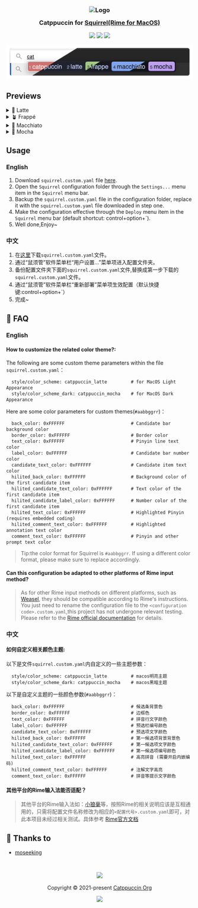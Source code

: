 <h3 align="center">
	<img src="https://raw.githubusercontent.com/catppuccin/catppuccin/main/assets/logos/exports/1544x1544_circle.png" width="100" alt="Logo"/><br/>
	<img src="https://raw.githubusercontent.com/catppuccin/catppuccin/main/assets/misc/transparent.png" height="30" width="0px"/>
	Catppuccin for <a href="https://github.com/rime/squirrel">Squirrel(Rime for MacOS)</a>
	<img src="https://raw.githubusercontent.com/catppuccin/catppuccin/main/assets/misc/transparent.png" height="30" width="0px"/>
</h3>

<p align="center">
	<a href="https://github.com/moseeking/squirrel/stargazers"><img src="https://img.shields.io/github/stars/moseeking/squirrel?colorA=363a4f&colorB=b7bdf8&style=for-the-badge"></a>
	<a href="https://github.com/moseeking/squirrel/issues"><img src="https://img.shields.io/github/issues/moseeking/squirrel?colorA=363a4f&colorB=f5a97f&style=for-the-badge"></a>
	<a href="https://github.com/moseeking/squirrel/contributors"><img src="https://img.shields.io/github/contributors/moseeking/squirrel?colorA=363a4f&colorB=a6da95&style=for-the-badge"></a>
</p>

<p align="center">
	<img src="./assets/preview.webp"/>
</p>

## Previews

<details>
<summary>🌻 Latte</summary>
<img src="./assets/latte.webp"/>
</details>
<details>
<summary>🪴 Frappé</summary>
<img src="./assets/frappe.webp"/>
</details>
<details>
<summary>🌺 Macchiato</summary>
<img src="./assets/macchiato.webp"/>
</details>
<details>
<summary>🌿 Mocha</summary>
<img src="./assets/mocha.webp"/>
</details>

## Usage

### English
1. Download `squirrel.custom.yaml` file [here](/squirrel.custom.yaml).
2. Open the `Squirrel` configuration folder through the `Settings...` menu item in the `Squirrel` menu bar.
3. Backup the `squirrel.custom.yaml` file in the configuration folder,  replace it with the `squirrel.custom.yaml` file downloaded in step one.
4. Make the configuration effective through the `Deploy` menu item in the `Squirrel` menu bar (default shortcut: control+option+\`).
5. Well done,Enjoy~

### 中文
1. 在[这里](/squirrel.custom.yaml)下载`squirrel.custom.yaml`文件。
2. 通过“鼠须管”软件菜单栏“用户设置...”菜单项进入配置文件夹。
3. 备份配置文件夹下面的`squirrel.custom.yaml`文件,替换成第一步下载的`squirrel.custom.yaml`文件。
4. 通过“鼠须管”软件菜单栏“重新部署”菜单项生效配置（默认快捷键:control+option+\`）
5. 完成~

<!-- this section is optional -->
## 🙋 FAQ

### English

#### How to customize the related color theme?:
The following are some custom theme parameters within the file `squirrel.custom.yaml`：
```
  style/color_scheme: catppuccin_latte         # for MacOS Light Appearance
  style/color_scheme_dark: catppuccin_mocha    # for MacOS Dark Appearance
```
Here are some color parameters for custom themes(`#aabbggrr`)：
``` 
  back_color: 0xFFFFFF                         # Candidate bar background color
  border_color: 0xFFFFFF                       # Border color
  text_color: 0xFFFFFF                         # Pinyin line text color
  label_color: 0xFFFFFF                        # Candidate bar number color
  candidate_text_color: 0xFFFFFF               # Candidate item text color
  hilited_back_color: 0xFFFFFF                 # Background color of the first candidate item
  hilited_candidate_text_color: 0xFFFFFF       # Text color of the first candidate item
  hilited_candidate_label_color: 0xFFFFFF      # Number color of the first candidate item
  hilited_text_color: 0xFFFFFF                 # Highlighted Pinyin (requires embedded coding)
  hilited_comment_text_color: 0xFFFFFF         # Highlighted annotation text color
  comment_text_color: 0xFFFFFF                 # Pinyin and other prompt text color
```
> Tip:the color format for Squirrel is `#aabbggrr`. If using a different color format, please make sure to replace accordingly.

#### Can this configuration be adapted to other platforms of Rime input method? 
> As for other Rime input methods on different platforms, such as [Weasel](https://github.com/rime/weasel), they should be compatible according to Rime's instructions. You just need to rename the configuration file to the `<configuration code>.custom.yaml`,this project has not undergone relevant testing. Please refer to the [Rime official documentation](https://github.com/rime/home/wiki ) for details.


### 中文

#### 如何自定义相关颜色主题:
以下是文件`squirrel.custom.yaml`内自定义的一些主题参数：
```
  style/color_scheme: catppuccin_latte         # macos明亮主题
  style/color_scheme_dark: catppuccin_mocha    # macos黑暗主题
```
以下是自定义主题的一些颜色参数(`#aabbggrr`)：
```
  back_color: 0xFFFFFF                         # 候选条背景色
  border_color: 0xFFFFFF                       # 边框色
  text_color: 0xFFFFFF                         # 拼音行文字颜色
  label_color: 0xFFFFFF                        # 预选栏编号颜色
  candidate_text_color: 0xFFFFFF               # 预选项文字颜色
  hilited_back_color: 0xFFFFFF                 # 第一候选项背景背景色
  hilited_candidate_text_color: 0xFFFFFF       # 第一候选项文字颜色
  hilited_candidate_label_color: 0xFFFFFF      # 第一候选项编号颜色
  hilited_text_color: 0xFFFFFF                 # 高亮拼音 (需要开启内嵌编码)
  hilited_comment_text_color: 0xFFFFFF         # 注解文字高亮
  comment_text_color: 0xFFFFFF                 # 拼音等提示文字颜色
```
#### 其他平台的Rime输入法能否适配？
> 其他平台的Rime输入法如：[小狼毫](https://github.com/rime/weasel)等，按照Rime的相关说明应该是互相通用的，只需将配置文件名称修改为相应的`<配置代号>.custom.yaml`即可，对此本项目未经过相关测试。具体参考 [Rime官方文档](https://github.com/rime/home/wiki )


	

## 💝 Thanks to

- [moseeking](https://github.com/moseeking)

&nbsp;

<p align="center">
	<img src="https://raw.githubusercontent.com/catppuccin/catppuccin/main/assets/footers/gray0_ctp_on_line.svg?sanitize=true" />
</p>

<p align="center">
	Copyright &copy; 2021-present <a href="https://github.com/catppuccin" target="_blank">Catppuccin Org</a>
</p>

<p align="center">
	<a href="https://github.com/catppuccin/catppuccin/blob/main/LICENSE"><img src="https://img.shields.io/static/v1.svg?style=for-the-badge&label=License&message=MIT&logoColor=d9e0ee&colorA=363a4f&colorB=b7bdf8"/></a>
</p>
